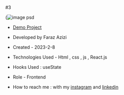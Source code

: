 #3

(![image psd](https://github.com/Faraz-Azizi-Developer/3/assets/140517125/81ae64f2-ae8b-4bb0-9228-b619fd3b9f72)

- [Demo Project](https://faraz-azizi-developer.github.io/3/)

- Developed by Faraz Azizi

- Created - 2023-2-8

- Technologies Used - Html , css , js , React.js

- Hooks Used : useState 

- Role - Frontend

- How to reach me : with my [instagram](https://www.instagram.com/faraz_azizi_developer) and [linkedin](https://www.linkedin.com/in/faraz-azizi-developer)
